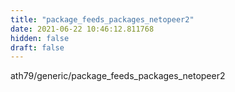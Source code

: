 ```yaml
---
title: "package_feeds_packages_netopeer2"
date: 2021-06-22 10:46:12.811768
hidden: false
draft: false
---
```


ath79/generic/package_feeds_packages_netopeer2

